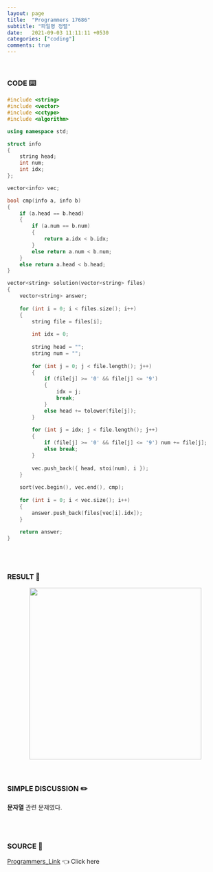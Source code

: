 ```yaml
---
layout: page
title:  "Programmers 17686"
subtitle: "파일명 정렬"
date:   2021-09-03 11:11:11 +0530
categories: ["coding"]
comments: true
---
```


<br>

### CODE ⌨️

```c++
#include <string>
#include <vector>
#include <cctype>
#include <algorithm>

using namespace std;

struct info
{
    string head;
    int num;
    int idx;
};

vector<info> vec;

bool cmp(info a, info b)
{
    if (a.head == b.head)
    {
        if (a.num == b.num)
        {
            return a.idx < b.idx;
        }
        else return a.num < b.num;
    }
    else return a.head < b.head;
}

vector<string> solution(vector<string> files)
{
    vector<string> answer;
    
    for (int i = 0; i < files.size(); i++)
    {
        string file = files[i];
        
        int idx = 0;
        
        string head = "";
        string num = "";
        
        for (int j = 0; j < file.length(); j++)
        {
            if (file[j] >= '0' && file[j] <= '9')
            {
                idx = j;
                break;
            }
            else head += tolower(file[j]);
        }
        
        for (int j = idx; j < file.length(); j++)
        {
            if (file[j] >= '0' && file[j] <= '9') num += file[j];
            else break;
        }
        
        vec.push_back({ head, stoi(num), i });
    }
    
    sort(vec.begin(), vec.end(), cmp);
    
    for (int i = 0; i < vec.size(); i++)
    {
        answer.push_back(files[vec[i].idx]);
    }
    
    return answer;
}
```  

<br>
<br>

### RESULT 💛

<img src="{{ '/assets/programmers/p17686r.jpg' }}" style="width: 400px; height: auto; margin-left: auto; margin-right: auto; display: block;">  

<br>
<br>

### SIMPLE DISCUSSION ✏️

**문자열** 관련 문제였다.  

<br>
<br>

### SOURCE 💎

[Programmers_Link][link] 👈 Click here  

<br>

<script src="https://utteranc.es/client.js"
        repo="DCherish/DCherish.github.io"
        issue-term="pathname"
        theme="boxy-light"
        crossorigin="anonymous"
        async>
</script>

[link]: https://programmers.co.kr/learn/courses/30/lessons/17686